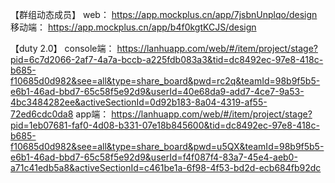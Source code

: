 【群组动态成员】
web： 
https://app.mockplus.cn/app/7jsbnUnplqo/design
移动端： 
https://app.mockplus.cn/app/b4f0kgtKCJS/design

【duty 2.0】
console端：
https://lanhuapp.com/web/#/item/project/stage?pid=6c7d2066-2af7-4a7a-bccb-a225fdb083a3&tid=dc8492ec-97e8-418c-b685-f10685d0d982&see=all&type=share_board&pwd=rc2q&teamId=98b9f5b5-e6b1-46ad-bbd7-65c58f5e92d9&userId=40e68da9-add7-4ce7-9a53-4bc3484282ee&activeSectionId=0d92b183-8a04-4319-af55-72ed6cdc0da8
app端：
https://lanhuapp.com/web/#/item/project/stage?pid=1eb07681-faf0-4d08-b331-07e18b845600&tid=dc8492ec-97e8-418c-b685-f10685d0d982&see=all&type=share_board&pwd=u5QX&teamId=98b9f5b5-e6b1-46ad-bbd7-65c58f5e92d9&userId=f4f087f4-83a7-45e4-aeb0-a71c41edb5a8&activeSectionId=c461be1a-6f98-4f53-bd2d-ecb684fb92dc